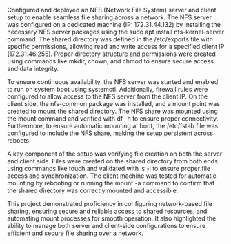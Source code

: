 Configured and deployed an NFS (Network File System) server and client setup to enable seamless file sharing across a network. The NFS server was configured on a dedicated machine (IP: 172.31.44.132) by installing the necessary NFS server packages using the sudo apt install nfs-kernel-server command. The shared directory was defined in the /etc/exports file with specific permissions, allowing read and write access for a specified client IP (172.31.46.255). Proper directory structure and permissions were created using commands like mkdir, chown, and chmod to ensure secure access and data integrity.

To ensure continuous availability, the NFS server was started and enabled to run on system boot using systemctl. Additionally, firewall rules were configured to allow access to the NFS server from the client IP. On the client side, the nfs-common package was installed, and a mount point was created to mount the shared directory. The NFS share was mounted using the mount command and verified with df -h to ensure proper connectivity. Furthermore, to ensure automatic mounting at boot, the /etc/fstab file was configured to include the NFS share, making the setup persistent across reboots.

A key component of the setup was verifying file creation on both the server and client side. Files were created on the shared directory from both ends using commands like touch and validated with ls -l to ensure proper file access and synchronization. The client machine was tested for automatic mounting by rebooting or running the mount -a command to confirm that the shared directory was correctly mounted and accessible.

This project demonstrated proficiency in configuring network-based file sharing, ensuring secure and reliable access to shared resources, and automating mount processes for smooth operation. It also highlighted the ability to manage both server and client-side configurations to ensure efficient and secure file sharing over a network.
